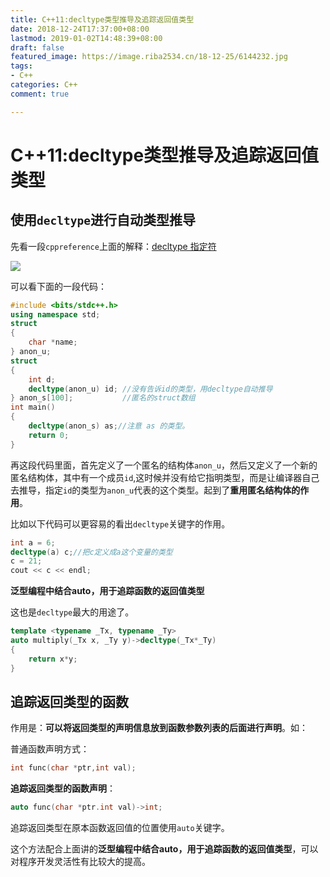 ```yaml
---
title: C++11:decltype类型推导及追踪返回值类型
date: 2018-12-24T17:37:00+08:00
lastmod: 2019-01-02T14:48:39+08:00
draft: false
featured_image: https://image.riba2534.cn/18-12-25/6144232.jpg
tags:
- C++
categories: C++
comment: true

---
```


# C++11:decltype类型推导及追踪返回值类型

## 使用`decltype`进行自动类型推导

先看一段`cppreference`上面的解释：[decltype 指定符](https://zh.cppreference.com/w/cpp/language/decltype)

![](https://i.loli.net/2018/12/24/5c20a6597638f.png)

可以看下面的一段代码：

```cpp
#include <bits/stdc++.h>
using namespace std;
struct
{
    char *name;
} anon_u;
struct
{
    int d;
    decltype(anon_u) id; //没有告诉id的类型，用decltype自动推导
} anon_s[100];           //匿名的struct数组
int main()
{
    decltype(anon_s) as;//注意 as 的类型。
    return 0;
}
```

再这段代码里面，首先定义了一个匿名的结构体`anon_u`，然后又定义了一个新的匿名结构体，其中有一个成员`id`,这时候并没有给它指明类型，而是让编译器自己去推导，指定`id`的类型为`anon_u`代表的这个类型。起到了**重用匿名结构体的作用**。

比如以下代码可以更容易的看出`decltype`关键字的作用。

```cpp
int a = 6;
decltype(a) c;//把c定义成a这个变量的类型
c = 21;
cout << c << endl;
```

**泛型编程中结合auto，用于追踪函数的返回值类型**

这也是`decltype`最大的用途了。

```cpp
template <typename _Tx, typename _Ty>
auto multiply(_Tx x, _Ty y)->decltype(_Tx*_Ty)
{
    return x*y;
}
```

## 追踪返回类型的函数

作用是：**可以将返回类型的声明信息放到函数参数列表的后面进行声明**。如：

普通函数声明方式：

```cpp
int func(char *ptr,int val);
```

**追踪返回类型的函数声明**：

```cpp
auto func(char *ptr.int val)->int;
```

追踪返回类型在原本函数返回值的位置使用`auto`关键字。

这个方法配合上面讲的**泛型编程中结合auto，用于追踪函数的返回值类型**，可以对程序开发灵活性有比较大的提高。

